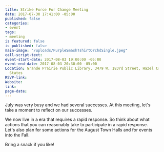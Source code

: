 ```yaml
---
title: Strike Force For Change Meeting
date: 2017-07-30 17:41:00 -05:00
published: false
categories:
- event
tags:
- meeting
is featured: false
is published: false
main-image: "/uploads/PurpleSmashTshirtOrchdSingle.jpeg"
call-script-text: 
event-start-date: 2017-08-03 19:00:00 -05:00
event-end-date: 2017-08-03 20:30:00 -05:00
Location: Grande Prairie Public Library, 3479 W. 183rd Street, Hazel Crest, IL, United
  States
RSVP-link: 
Website: 
link: 
page-date: 
---
```


July was very busy and we had several successes. At this meeting, let's take a moment to reflect on our successes. 

We now live in a era that requires a rapid response. So think about what actions that you can reasonably take to participate in a rapid response. Let's also plan for some actions for the August Town Halls and for events into the Fall. 

Bring a snack if you like! 

